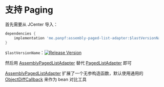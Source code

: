 # 支持 Paging

首先需要从 JCenter 导入：

```groovy
dependencies {
    implementation 'me.panpf:assembly-paged-list-adapter:$lastVersionName'
}
```

`$lastVersionName`：[![Release Version][release_icon]][release_link]


然后用 [AssemblyPagedListAdapter] 替代 [PagedListAdapter] 即可

[AssemblyPagedListAdapter] 扩展了一个无参构造函数，默认使用通用的 [ObjectDiffCallback] 来作为 bean 对比工具

[release_icon]: https://api.bintray.com/packages/panpf/maven/assembly-paged-list-adapter/images/download.svg
[release_link]: https://bintray.com/panpf/maven/assembly-paged-list-adapter/_latestVersion#files

[AssemblyPagedListAdapter]: https://github.com/panpf/assembly-adapter/blob/master/assembly-paged-list-adapter/src/main/java/me/panpf/adapter/paged/AssemblyPagedListAdapter.java
[ObjectDiffCallback]: https://github.com/panpf/assembly-adapter/blob/master/assembly-paged-list-adapter/src/main/java/me/panpf/adapter/paged/ObjectDiffCallback.java
[PagedListAdapter]: https://developer.android.com/reference/android/arch/paging/PagedListAdapter
